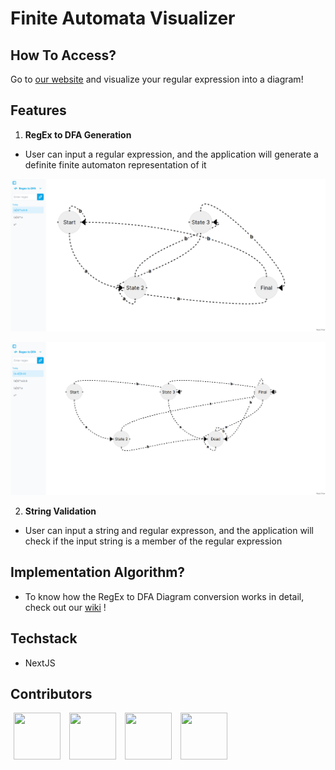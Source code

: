 # Finite Automata Visualizer

## How To Access?

Go to [our website](https://favisualizer.vercel.app/) and visualize your regular expression into a diagram!

## Features

1. **RegEx to DFA Generation**

-   User can input a regular expression, and the application will generate a definite finite automaton representation of it

<p align="center">
  <img src="./public/conversion_demo_1.png"/>
</p>
<p></p>
<p align="center">
  <img src="./public/conversion_demo_2.png"/>
</p>

2. **String Validation**

-   User can input a string and regular expresson, and the application will check if the input string is a member of the regular expression

## Implementation Algorithm?

-   To know how the RegEx to DFA Diagram conversion works in detail, check out our [wiki](https://github.com/maxellmilay/finite-automata-visualizer/wiki) !

## Techstack

-   NextJS

## Contributors

[<img src="https://avatars.githubusercontent.com/u/82187749?v=4" width=75 height=75 hspace=5/>](https://github.com/maxellmilay)
[<img src="https://avatars.githubusercontent.com/u/93570629?v=4" width=75 height=75 hspace=5/>](https://github.com/cup-noodlehS)
[<img src="https://avatars.githubusercontent.com/u/125939827?v=4" width=75 height=75 hspace=5/>](https://github.com/yunjin08)
[<img src="https://avatars.githubusercontent.com/u/80801376?v=4" width=75 height=75/ hspace=5>](https://github.com/jourdancatarina3)
